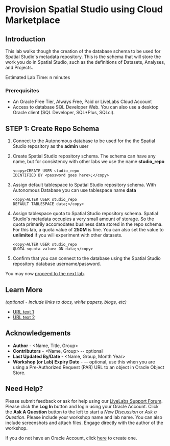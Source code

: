 # Provision Spatial Studio using Cloud Marketplace

## Introduction

This lab walks though the creation of the database schema to be used for Spatial Studio's metadata repository. This is the schema that will store the work you do in Spatial Studio, such as the definitions of Datasets, Analyses, and Projects. 

Estimated Lab Time: n minutes



### Prerequisites

* An Oracle Free Tier, Always Free, Paid or LiveLabs Cloud Account
* Access to database SQL Developer Web. You can also use a desktop Oracle client (SQL Developer, SQL*Plus, SQLcl).

<!-- *This is the "fold" - below items are collapsed by default*  -->

## **STEP 1**: Create Repo Schema


1. Connect to the Autonomous database to be used for the the Spatial Studio repository as the **admin** user

2. Create Spatial Studio repository schema. The schema can have any name, but for consistency with other labs we use the name **studio_repo**
    ```
   <copy>CREATE USER studio_repo
   IDENTIFIED BY <password goes here>;</copy>
    ```

3. Assign default tablespace to Spatial Studio repository schema.  With Autonomous Database you can use tablespace name **data** 
   
    ```
   <copy>ALTER USER studio_repo
   DEFAULT TABLESPACE data;</copy>
    ```

4. Assign tablespace quota to Spatial Studio repository schema. Spatial Studio's metadata occupies a very small amount of storage. So the quota primarily accomodates business data stored in the repo schema. For this lab, a quota value of **250M** is fine. You can also set the value to **unlimited** if you will experiment with other datasets.
   
    ```
   <copy>ALTER USER studio_repo
   QUOTA <quota value> ON data;</copy>
    ```

5. Confirm that you can connect to the database using the Spatial Studio repository database username/password.


You may now [proceed to the next lab](#next).

## Learn More

*(optional - include links to docs, white papers, blogs, etc)*

* [URL text 1](http://docs.oracle.com)
* [URL text 2](http://docs.oracle.com)

## Acknowledgements
* **Author** - <Name, Title, Group>
* **Contributors** -  <Name, Group> -- optional
* **Last Updated By/Date** - <Name, Group, Month Year>
* **Workshop (or Lab) Expiry Date** - <Month Year> -- optional, use this when you are using a Pre-Authorized Request (PAR) URL to an object in Oracle Object Store.

## Need Help?
Please submit feedback or ask for help using our [LiveLabs Support Forum](https://community.oracle.com/tech/developers/categories/livelabsdiscussions). Please click the **Log In** button and login using your Oracle Account. Click the **Ask A Question** button to the left to start a *New Discussion* or *Ask a Question*.  Please include your workshop name and lab name.  You can also include screenshots and attach files.  Engage directly with the author of the workshop.

If you do not have an Oracle Account, click [here](https://profile.oracle.com/myprofile/account/create-account.jspx) to create one.
